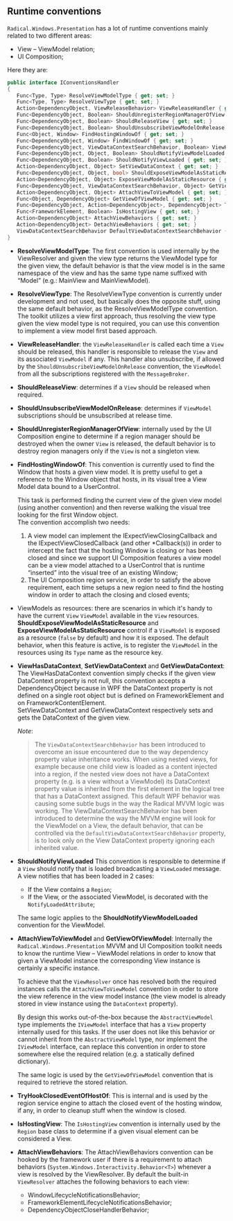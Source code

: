 ## Runtime conventions

`Radical.Windows.Presentation` has a lot of runtime conventions mainly related to two different areas:

* View – ViewModel relation;
* UI Composition;

Here they are:

```csharp
public interface IConventionsHandler
{	
   Func<Type, Type> ResolveViewModelType { get; set; }
   Func<Type, Type> ResolveViewType { get; set; }
   Action<DependencyObject, ViewReleaseBehavior> ViewReleaseHandler { get; set; }
   Func<DependencyObject, Boolean> ShouldUnregisterRegionManagerOfView { get; set; }
   Func<DependencyObject, Boolean> ShouldReleaseView { get; set; }
   Func<DependencyObject, Boolean> ShouldUnsubscribeViewModelOnRelease { get; set; }
   Func<Object, Window> FindHostingWindowOf { get; set; }
   Func<DependencyObject, Window> FindWindowOf { get; set; }
   Func<DependencyObject, ViewDataContextSearchBehavior, Boolean> ViewHasDataContext { get; set; }
   Func<DependencyObject, Object, Boolean> ShouldNotifyViewModelLoaded { get; set; }
   Func<DependencyObject, Boolean> ShouldNotifyViewLoaded { get; set; }
   Action<DependencyObject, Object> SetViewDataContext { get; set; }
   Func<DependencyObject, Object, bool> ShouldExposeViewModelAsStaticResource { get; set; }
   Action<DependencyObject, Object> ExposeViewModelAsStaticResource { get; set; }
   Func<DependencyObject, ViewDataContextSearchBehavior, Object> GetViewDataContext { get; set; }
   Action<DependencyObject, Object> AttachViewToViewModel { get; set; }
   Func<Object, DependencyObject> GetViewOfViewModel { get; set; }
   Func<DependencyObject, Action<DependencyObject>, DependencyObject> TryHookClosedEventOfHostOf { get; set; }
   Func<FrameworkElement, Boolean> IsHostingView { get; set; }
   Action<DependencyObject> AttachViewBehaviors { get; set; }
   Action<DependencyObject> DetachViewBehaviors { get; set; }
   ViewDataContextSearchBehavior DefaultViewDataContextSearchBehavior { get; set; }
}
```

* **ResolveViewModelType**: The first convention is used internally by the ViewResolver and given the view type returns the ViewModel type for the given view, the default behavior is that the view model is in the same namespace of the view and has the same type name suffixed with “Model” (e.g.: MainView and MainViewModel).

* **ResolveViewType**: The ResolveViewType convention is currently under development and not used, but basically does the opposite stuff, using the same default behavior, as the ResolveViewModelType convention. The toolkit utilizes a view first approach, thus resolving the view type given the view model type is not required, you can use this convention to implement a view model first based approach.

* **ViewReleaseHandler**: the `ViewReleaseHandler` is called each time a `View` should be released, this handler is responsible to release the `View` and its associated `ViewModel` if any. This handler also unsubscribe, if allowed by the `ShouldUnsubscribeViewModelOnRelease` convention, the `ViewModel` from all the subscriptions registered with the `MessageBroker`.

* **ShouldReleaseView**: determines if a `View` should be released when required.

* **ShouldUnsubscribeViewModelOnRelease**: determines if `ViewModel` subscriptions should be unsubscribed at release time.

* **ShouldUnregisterRegionManagerOfView**: internally used by the UI Composition engine to determine if a region manager should be destroyed when the owner `View` is released, the default behavior is to destroy region managers only if the `View` is not a singleton view.

* **FindHostingWindowOf**: This convention is currently used to find the Window that hosts a given view model. It is pretty useful to get a reference to the Window object that hosts, in its visual tree a View Model data bound to a UserControl.

    This task is performed finding the current view of the given view model (using another convention) and then reverse walking the visual tree looking for the first Window object.  
The convention accomplish two needs:

    1. A view model can implement the IExpectViewClosingCallback and the IExpectViewClosedCallback (and other *Callback(s)) in order to intercept the fact that the hosting Window is closing or has been closed and since we support UI Composition features a view model can be a view model attached to a UserControl that is runtime “inserted” into the visual tree of an existing Window;
    2. The UI Composition region service, in order to satisfy the above requirement, each time setups a new region need to find the hosting window in order to attach the closing and closed events;

* ViewModels as resources: there are scenarios in which it's handy to have the current `View` `ViewModel` available in the `View` resources. **ShouldExposeViewModelAsStaticResource** and **ExposeViewModelAsStaticResource** control if a `ViewModel` is exposed as a resource (`false` by default) and how it is exposed. The default behavior, when this feature is active, is to register the `ViewModel` in the resources using its `Type` name as the resource key.

* **ViewHasDataContext**, **SetViewDataContext** and **GetViewDataContext**: The ViewHasDataContext convention simply checks if the given view DataContext property is not null, this convention accepts a DependencyObject because in WPF the DataContext property is not defined on a single root object but is defined on FrameworkElement and on FrameworkContentElement.  
SetViewDataContext and GetViewDataContext respectively sets and gets the DataContext of the given view.

    *Note*:

    > The `ViewDataContextSearchBehavior` has been introduced to overcome an issue encountered due to the way dependency property value inheritance works. When using nested views, for example because one child view is loaded as a content injected into a region, if the nested view does not have a DataContext property (e.g. is a view without a ViewModel) its DataContext property value is inherited from the first element in the logical tree that has a DataContext assigned. This default WPF behavior was causing some subtle bugs in the way the Radical MVVM logic was working. The ViewDataContextSearchBehavior has been introduced to determine the way the MVVM engine will look for the ViewModel on a View, the default behavior, that can be controlled via the `DefaultViewDataContextSearchBehavior` property, is to look only on the View DataContext property ignoring each inherited value.

* **ShouldNotifyViewLoaded** This convention is responsible to determine if a `View` should notify that is loaded  broadcasting a `ViewLoaded` message. A view notifies that has been loaded in 2 cases:

     * If the View contains a `Region`;
     * If the View, or the associated ViewModel, is decorated with the `NotifyLoadedAttribute`;

    The same logic applies to the **ShouldNotifyViewModelLoaded** convention for the ViewModel.

* **AttachViewToViewModel** and **GetViewOfViewModel**: Internally the `Radical.Windows.Presentation` MVVM and UI Composition toolkit needs to know the runtime View – ViewModel relations in order to know that given a ViewModel instance the corresponding View instance is certainly a specific instance.
    
    To achieve that the `ViewResolver` once has resolved both the required instances calls the `AttachViewToViewModel` convention in order to store the view reference in the view model instance (the view model is already stored in view instance using the `DataContext` property).

    By design this works out-of-the-box because the `AbstractViewModel` type implements the `IViewModel` interface that has a `View` property internally used for this tasks. If the user does not like this behavior or cannot inherit from the `AbstractViewModel` type, nor implement the `IViewModel` interface, can replace this convention in order to store somewhere else the required relation (e.g. a statically defined dictionary).

    The same logic is used by the `GetViewOfViewModel` convention that is required to retrieve the stored relation.

* **TryHookClosedEventOfHostOf**: This is internal and is used by the region service engine to attach the closed event of the hosting window, if any, in order to cleanup stuff when the window is closed.

* **IsHostingView**: The `IsHostingView` convention is internally used by the `Region` base class to determine if a given visual element can be considered a View.

* **AttachViewBehaviors**: The AttachViewBehaviors convention can be hooked by the framework user if there is a requirement to attach behaviors (`System.Windows.Interactivity.Behavior<T>`) whenever a view is resolved by the ViewResolver. By default the built-in `ViewResolver` attaches the following behaviors to each view:

    * WindowLifecycleNotificationsBehavior;
    * FrameworkElementLifecycleNotificationsBehavior;
    * DependencyObjectCloseHandlerBehavior;